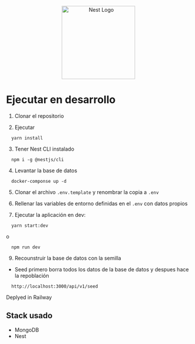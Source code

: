 <p align="center">
  <a href="http://nestjs.com/" target="blank"><img src="https://nestjs.com/img/logo-small.svg" width="200" alt="Nest Logo" /></a>
</p>

# Ejecutar en desarrollo

1. Clonar el repositorio

2. Ejecutar

```
  yarn install
```

3. Tener Nest CLI instalado

```
  npm i -g @nestjs/cli
```

4. Levantar la base de datos

```
  docker-componse up -d
```

5. Clonar el archivo `.env.template` y renombrar la copia a `.env`

6. Rellenar las variables de entorno definidas en el `.env` con datos propios

7. Ejecutar la aplicación en dev:

```
  yarn start:dev
```

o

```
  npm run dev
```

9. Recounstruir la base de datos con la semilla

- Seed primero borra todos los datos de la base de datos y despues hace la repoblación

```
  http://localhost:3000/api/v1/seed
```

Deplyed in Railway

## Stack usado

- MongoDB
- Nest
